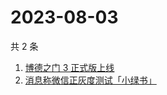 # 2023-08-03

共 2 条

<!-- BEGIN -->
<!-- 最后更新时间 Thu Aug 03 2023 15:06:34 GMT+0800 (China Standard Time) -->

1. [博德之门 3 正式版上线](https://www.zhihu.com/search?q=%E5%8D%9A%E5%BE%B7%E4%B9%8B%E9%97%A8%203%20%E6%AD%A3%E5%BC%8F%E7%89%88%E4%B8%8A%E7%BA%BF)
1. [消息称微信正灰度测试「小绿书」](https://www.zhihu.com/search?q=%E6%B6%88%E6%81%AF%E7%A7%B0%E5%BE%AE%E4%BF%A1%E6%AD%A3%E7%81%B0%E5%BA%A6%E6%B5%8B%E8%AF%95%E3%80%8C%E5%B0%8F%E7%BB%BF%E4%B9%A6%E3%80%8D)

<!-- END -->
